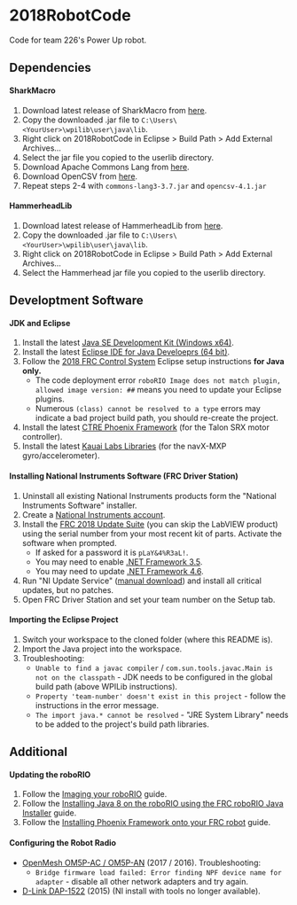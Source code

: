 # 2018RobotCode
Code for team 226's Power Up robot.

## Dependencies
#### SharkMacro
1. Download latest release of SharkMacro from [here](https://github.com/hammerhead226/SharkMacro/releases).
2. Copy the downloaded .jar file to `C:\Users\<YourUser>\wpilib\user\java\lib`.
3. Right click on 2018RobotCode in Eclipse > Build Path > Add External Archives...
4. Select the jar file you copied to the userlib directory.
5. Download Apache Commons Lang from [here](http://apache.spinellicreations.com//commons/lang/binaries/commons-lang3-3.7-bin.zip).
5. Download OpenCSV from [here](https://sourceforge.net/projects/opencsv/files/latest/download).
6. Repeat steps 2-4 with `commons-lang3-3.7.jar` and `opencsv-4.1.jar`

#### HammerheadLib
1. Download latest release of HammerheadLib from [here](https://github.com/minchingtonak/HammerheadLib/releases).
2. Copy the downloaded .jar file to `C:\Users\<YourUser>\wpilib\user\java\lib`.
3. Right click on 2018RobotCode in Eclipse > Build Path > Add External Archives...
4. Select the Hammerhead jar file you copied to the userlib directory.

## Developtment Software
#### JDK and Eclipse
1. Install the latest [Java SE Development Kit (Windows x64)](http://www.oracle.com/technetwork/java/javase/downloads/jdk8-downloads-2133151.html).
2. Install the latest [Eclipse IDE for Java Develoeprs (64 bit)](https://www.eclipse.org/downloads/eclipse-packages/).
3. Follow the [2018 FRC Control System](https://wpilib.screenstepslive.com/s/currentCS/m/java/l/599681-installing-eclipse-c-java) Eclipse setup instructions **for Java only.**
    * The code deployment error `roboRIO Image does not match plugin, allowed image version: ##` means you need to update your Eclipse plugins.
    * Numerous `(class) cannot be resolved to a type` errors may indicate a bad project build path, you should re-create the project.
4. Install the latest [CTRE Phoenix Framework](http://www.ctr-electronics.com/control-system/hro.html#product_tabs_technical_resources) (for the Talon SRX motor controller).
5. Install the latest [Kauai Labs Libraries](https://www.pdocs.kauailabs.com/navx-mxp/software/roborio-libraries/java/) (for the navX-MXP gyro/accelerometer).

#### Installing National Instruments Software (FRC Driver Station)
1. Uninstall all existing National Instruments products form the "National Instruments Software" installer.
2. Create a [National Instruments account](http://www.ni.com/myni/dashboard/).
3. Install the [FRC 2018 Update Suite](http://www.ni.com/download/first-robotics-software-2017/7183/en/) (you can skip the LabVIEW product) using the serial number from your most recent kit of parts. Activate the software when prompted.
    * If asked for a password it is `pLaY&4%R3aL!`.
    * You may need to enable [.NET Framework 3.5](https://wpilib.screenstepslive.com/s/currentCS/m/getting_started/l/599670-installing-the-frc-update-suite-all-languages).
    * You may need to update [.NET Framework 4.6](https://wpilib.screenstepslive.com/s/currentCS/m/getting_started/l/599670-installing-the-frc-update-suite-all-languages).
4. Run "NI Update Service" ([manual download](http://search.ni.com/nisearch/app/main/p/bot/no/ap/tech/lang/en/pg/1/sn/catnav:du/q/ni%20update%20service/)) and install all critical updates, but no patches.
5. Open FRC Driver Station and set your team number on the Setup tab.

#### Importing the Eclipse Project
1. Switch your workspace to the cloned folder (where this README is).
2. Import the Java project into the workspace.
3. Troubleshooting:
    * `Unable to find a javac compiler` / `com.sun.tools.javac.Main is not on the classpath` - JDK needs to be configured in the global build path (above WPILib instructions).
    * `Property 'team-number' doesn't exist in this project` - follow the instructions in the error message.
    * `The import java.* cannot be resolved` - "JRE System Library" needs to be added to the project's build path libraries.
    
## Additional
#### Updating the roboRIO
1. Follow the [Imaging your roboRIO](https://wpilib.screenstepslive.com/s/currentCS/m/getting_started/l/144984-imaging-your-roborio) guide.
2. Follow the [Installing Java 8 on the roboRIO using the FRC roboRIO Java Installer](https://wpilib.screenstepslive.com/s/currentCS/m/java/l/288822-installing-java-8-on-the-roborio-using-the-frc-roborio-java-installer-java-only) guide.
3. Follow the [Installing Phoenix Framework onto your FRC robot](https://github.com/CrossTheRoadElec/Phoenix-Documentation#installing-phoenix-framework-onto-your-frc-robot) guide.

#### Configuring the Robot Radio
* [OpenMesh OM5P-AC / OM5P-AN](https://wpilib.screenstepslive.com/s/currentCS/m/getting_started/l/144986-programming-your-radio) (2017 / 2016). Troubleshooting:
    * `Bridge firmware load failed: Error finding NPF device name for adapter` - disable all other network adapters and try again. 
* [D-Link DAP-1522](http://wpilib.screenstepslive.com/s/3120/m/8559/l/91405-programming-your-radio-for-home-use) (2015) (NI install with tools no longer available).
